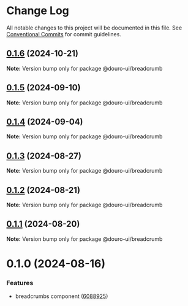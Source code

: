 # Change Log

All notable changes to this project will be documented in this file.
See [Conventional Commits](https://conventionalcommits.org) for commit guidelines.

## [0.1.6](https://github.com/Douro-ui/design-system/compare/@douro-ui/breadcrumb@0.1.5...@douro-ui/breadcrumb@0.1.6) (2024-10-21)

**Note:** Version bump only for package @douro-ui/breadcrumb

## [0.1.5](https://github.com/Douro-ui/design-system/compare/@douro-ui/breadcrumb@0.1.4...@douro-ui/breadcrumb@0.1.5) (2024-09-10)

**Note:** Version bump only for package @douro-ui/breadcrumb

## [0.1.4](https://github.com/Douro-ui/design-system/compare/@douro-ui/breadcrumb@0.1.3...@douro-ui/breadcrumb@0.1.4) (2024-09-04)

**Note:** Version bump only for package @douro-ui/breadcrumb

## [0.1.3](https://github.com/Douro-ui/design-system/compare/@douro-ui/breadcrumb@0.1.2...@douro-ui/breadcrumb@0.1.3) (2024-08-27)

**Note:** Version bump only for package @douro-ui/breadcrumb

## [0.1.2](https://github.com/Douro-ui/design-system/compare/@douro-ui/breadcrumb@0.1.1...@douro-ui/breadcrumb@0.1.2) (2024-08-21)

**Note:** Version bump only for package @douro-ui/breadcrumb

## [0.1.1](https://github.com/Douro-ui/design-system/compare/@douro-ui/breadcrumb@0.1.0...@douro-ui/breadcrumb@0.1.1) (2024-08-20)

**Note:** Version bump only for package @douro-ui/breadcrumb

# 0.1.0 (2024-08-16)

### Features

- breadcrumbs component ([6088925](https://github.com/Douro-ui/design-system/commit/6088925fbab663bf790d83c5c915475fc7bf575c))
